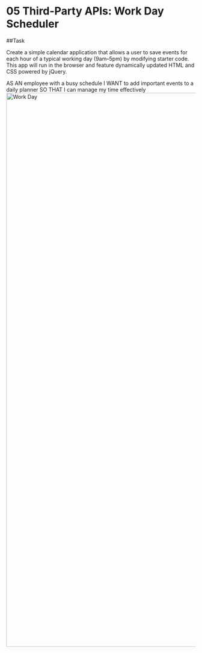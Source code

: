 # 05 Third-Party APIs: Work Day Scheduler

##Task

Create a simple calendar application that allows a user to save events for each hour of a typical working day (9am&ndash;5pm) by modifying starter code. This app will run in the browser and feature dynamically updated HTML and CSS powered by jQuery.

AS AN employee with a busy schedule
I WANT to add important events to a daily planner
SO THAT I can manage my time effectively
<img width="1470" alt="Work Day" src="https://github.com/adamem02/Daily/assets/127553741/a253a1e2-2432-426d-bd1a-b6172a3326b5">

